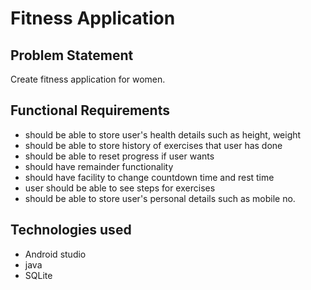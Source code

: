 # **Fitness Application**

## **Problem Statement**
Create fitness application for women.

## **Functional Requirements**
- should be able to store user's health details such as height, weight
- should be able to store history of exercises that user has done
- should be able to reset progress if user wants
- should have remainder functionality
- should have facility to change countdown time and rest time
- user should be able to see steps for exercises
- should be able to store user's personal details such as mobile no.

## **Technologies used**
- Android studio
- java
- SQLite
